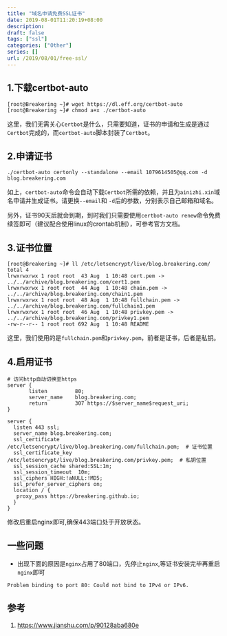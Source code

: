```yaml
---
title: "域名申请免费SSL证书"
date: 2019-08-01T11:20:19+08:00
description: 
draft: false
tags: ["ssl"]
categories: ["Other"]
series: []
url: /2019/08/01/free-ssl/
---
```


## 1.下载certbot-auto

```
[root@Breakering ~]# wget https://dl.eff.org/certbot-auto
[root@Breakering ~]# chmod a+x ./certbot-auto
```

这里，我们无需关心`Certbot`是什么，只需要知道，证书的申请和生成是通过`Certbot`完成的，而`certbot-auto`脚本封装了`Certbot`。

## 2.申请证书

```
./certbot-auto certonly --standalone --email 1079614505@qq.com -d blog.breakering.com
```

如上，`certbot-auto`命令会自动下载`Certbot`所需的依赖，并且为`ainizhi.xin`域名申请并生成证书。请更换`--email`和 `-d`后的参数，分别表示自己邮箱和域名。

另外，证书90天后就会到期，到时我们只需要使用`certbot-auto renew`命令免费续签即可（建议配合使用linux的crontab机制），可参考官方文档。

## 3.证书位置

```
[root@Breakering ~]# ll /etc/letsencrypt/live/blog.breakering.com/
total 4
lrwxrwxrwx 1 root root  43 Aug  1 10:48 cert.pem -> ../../archive/blog.breakering.com/cert1.pem
lrwxrwxrwx 1 root root  44 Aug  1 10:48 chain.pem -> ../../archive/blog.breakering.com/chain1.pem
lrwxrwxrwx 1 root root  48 Aug  1 10:48 fullchain.pem -> ../../archive/blog.breakering.com/fullchain1.pem
lrwxrwxrwx 1 root root  46 Aug  1 10:48 privkey.pem -> ../../archive/blog.breakering.com/privkey1.pem
-rw-r--r-- 1 root root 692 Aug  1 10:48 README
```

这里，我们使用的是`fullchain.pem`和`privkey.pem`，前者是证书，后者是私钥。

## 4.启用证书

```
# 访问http自动切换至https
server {
       listen         80;
       server_name    blog.breakering.com;
       return         307 https://$server_name$request_uri;
}

server {
  listen 443 ssl;
  server_name blog.breakering.com;
  ssl_certificate /etc/letsencrypt/live/blog.breakering.com/fullchain.pem;  # 证书位置
  ssl_certificate_key /etc/letsencrypt/live/blog.breakering.com/privkey.pem;  # 私钥位置
  ssl_session_cache shared:SSL:1m;
  ssl_session_timeout  10m;
  ssl_ciphers HIGH:!aNULL:!MD5;
  ssl_prefer_server_ciphers on;
  location / {
   proxy_pass https://breakering.github.io;
  }
}
```

修改后重启nginx即可,确保443端口处于开放状态。

## 一些问题

-   出现下面的原因是`nginx`占用了80端口，先停止`nginx`,等证书安装完毕再重启`nginx`即可

```
Problem binding to port 80: Could not bind to IPv4 or IPv6.
```

## 参考

1.  <https://www.jianshu.com/p/90128aba680e>